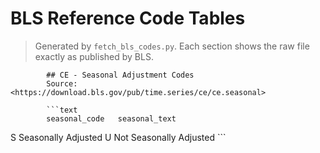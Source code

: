 # BLS Reference Code Tables

> Generated by `fetch_bls_codes.py`. Each section shows the raw file exactly as published by BLS.


            ## CE ‑ Seasonal Adjustment Codes
            Source: <https://download.bls.gov/pub/time.series/ce/ce.seasonal>

            ```text
            seasonal_code	seasonal_text
S	Seasonally Adjusted
U	Not Seasonally Adjusted
            ```
